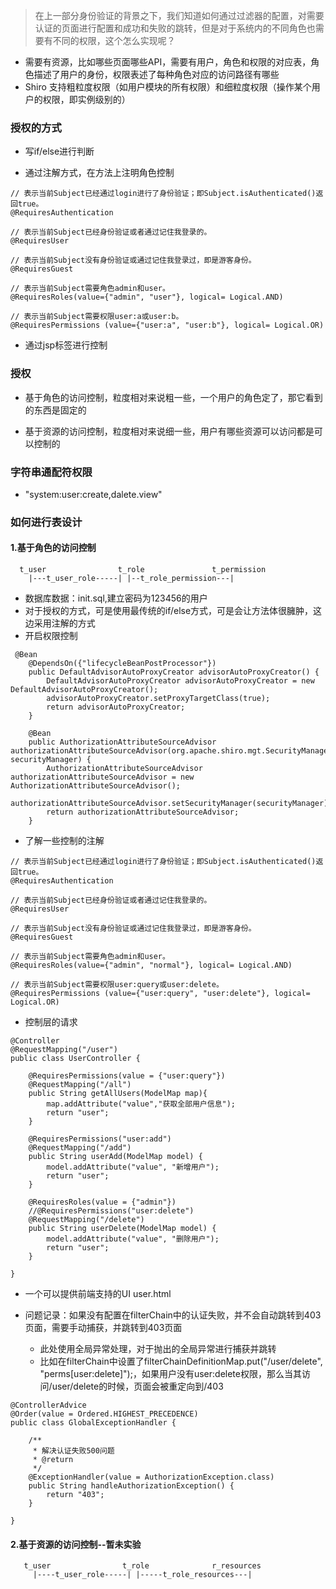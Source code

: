 > 在上一部分身份验证的背景之下，我们知道如何通过过滤器的配置，对需要认证的页面进行配置和成功和失败的跳转，但是对于系统内的不同角色也需要有不同的权限，这个怎么实现呢？

- 需要有资源，比如哪些页面哪些API，需要有用户，角色和权限的对应表，角色描述了用户的身份，权限表述了每种角色对应的访问路径有哪些
- Shiro 支持粗粒度权限（如用户模块的所有权限）和细粒度权限（操作某个用户的权限，即实例级别的）

### 授权的方式
- 写if/else进行判断


- 通过注解方式，在方法上注明角色控制
```text
// 表示当前Subject已经通过login进行了身份验证；即Subject.isAuthenticated()返回true。
@RequiresAuthentication  
 
// 表示当前Subject已经身份验证或者通过记住我登录的。
@RequiresUser  

// 表示当前Subject没有身份验证或通过记住我登录过，即是游客身份。
@RequiresGuest  

// 表示当前Subject需要角色admin和user。  
@RequiresRoles(value={"admin", "user"}, logical= Logical.AND)  

// 表示当前Subject需要权限user:a或user:b。
@RequiresPermissions (value={"user:a", "user:b"}, logical= Logical.OR)
```

- 通过jsp标签进行控制

### 授权
- 基于角色的访问控制，粒度相对来说粗一些，一个用户的角色定了，那它看到的东西是固定的

- 基于资源的访问控制，粒度相对来说细一些，用户有哪些资源可以访问都是可以控制的

### 字符串通配符权限
- "system:user:create,dalete.view"

### 如何进行表设计
#### 1.基于角色的访问控制
```text
  t_user                t_role               t_permission
    |---t_user_role-----| |--t_role_permission---|

```
- 数据库数据：init.sql,建立密码为123456的用户
- 对于授权的方式，可是使用最传统的if/else方式，可是会让方法体很臃肿，这边采用注解的方式
- 开启权限控制
```text
 @Bean
    @DependsOn({"lifecycleBeanPostProcessor"})
    public DefaultAdvisorAutoProxyCreator advisorAutoProxyCreator() {
        DefaultAdvisorAutoProxyCreator advisorAutoProxyCreator = new DefaultAdvisorAutoProxyCreator();
        advisorAutoProxyCreator.setProxyTargetClass(true);
        return advisorAutoProxyCreator;
    }

    @Bean
    public AuthorizationAttributeSourceAdvisor authorizationAttributeSourceAdvisor(org.apache.shiro.mgt.SecurityManager securityManager) {
        AuthorizationAttributeSourceAdvisor authorizationAttributeSourceAdvisor = new AuthorizationAttributeSourceAdvisor();
        authorizationAttributeSourceAdvisor.setSecurityManager(securityManager);
        return authorizationAttributeSourceAdvisor;
    }

```
- 了解一些控制的注解
```text
// 表示当前Subject已经通过login进行了身份验证；即Subject.isAuthenticated()返回true。
@RequiresAuthentication  
 
// 表示当前Subject已经身份验证或者通过记住我登录的。
@RequiresUser  

// 表示当前Subject没有身份验证或通过记住我登录过，即是游客身份。
@RequiresGuest  

// 表示当前Subject需要角色admin和user。  
@RequiresRoles(value={"admin", "normal"}, logical= Logical.AND)  

// 表示当前Subject需要权限user:query或user:delete。
@RequiresPermissions (value={"user:query", "user:delete"}, logical= Logical.OR)
```
- 控制层的请求
```text
@Controller
@RequestMapping("/user")
public class UserController {

    @RequiresPermissions(value = {"user:query"})
    @RequestMapping("/all")
    public String getAllUsers(ModelMap map){
        map.addAttribute("value","获取全部用户信息");
        return "user";
    }

    @RequiresPermissions("user:add")
    @RequestMapping("/add")
    public String userAdd(ModelMap model) {
        model.addAttribute("value", "新增用户");
        return "user";
    }

    @RequiresRoles(value = {"admin"})
    //@RequiresPermissions("user:delete")
    @RequestMapping("/delete")
    public String userDelete(ModelMap model) {
        model.addAttribute("value", "删除用户");
        return "user";
    }

}
```
- 一个可以提供前端支持的UI user.html

- 问题记录：如果没有配置在filterChain中的认证失败，并不会自动跳转到403页面，需要手动捕获，并跳转到403页面
    - 此处使用全局异常处理，对于抛出的全局异常进行捕获并跳转
    - 比如在filterChain中设置了filterChainDefinitionMap.put("/user/delete", "perms[user:delete]");，如果用户没有user:delete权限，那么当其访问/user/delete的时候，页面会被重定向到/403
```text
@ControllerAdvice
@Order(value = Ordered.HIGHEST_PRECEDENCE)
public class GlobalExceptionHandler {

    /**
     * 解决认证失败500问题
     * @return
     */
    @ExceptionHandler(value = AuthorizationException.class)
    public String handleAuthorizationException() {
        return "403";
    }

}
```

#### 2.基于资源的访问控制--暂未实验
```text
   t_user                t_role              r_resources
     |----t_user_role-----| |-----t_role_resources---|
```




